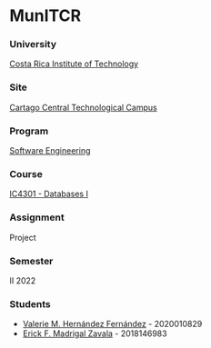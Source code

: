 # MunITCR

### University
[Costa Rica Institute of Technology](https://www.tec.ac.cr/)

### Site
[Cartago Central Technological Campus](https://www.tec.ac.cr/ubicaciones/campus-tecnologico-central-cartago)

### Program
[Software Engineering](https://www.tec.ac.cr/programas-academicos/bachillerato-ingenieria-computacion)

### Course
[IC4301 - Databases I](https://www.tec.ac.cr/planes-estudio/bachillerato-ingenieria-computacion)

### Assignment
Project

### Semester
II 2022

### Students
- [Valerie M. Hernández Fernández](https://github.com/valeriehernandez-7) - 2020010829
- [Erick F. Madrigal Zavala](https://github.com/efmz200) - 2018146983